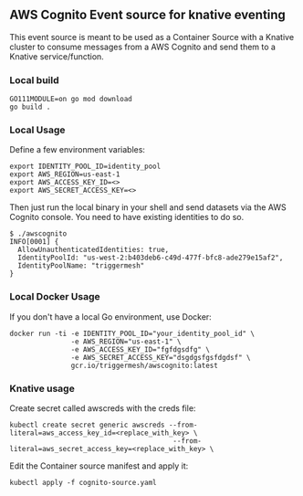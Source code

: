 ## AWS Cognito Event source for knative eventing

This event source is meant to be used as a Container Source with a Knative cluster to consume messages from a AWS Cognito and send them to a Knative service/function.

### Local build

```
GO111MODULE=on go mod download
go build .
```

### Local Usage

Define a few environment variables:

```
export IDENTITY_POOL_ID=identity_pool
export AWS_REGION=us-east-1
export AWS_ACCESS_KEY_ID=<>
export AWS_SECRET_ACCESS_KEY=<>
```

Then just run the local binary in your shell and send datasets via the AWS Cognito console. You need to have existing identities to do so.
```
$ ./awscognito 
INFO[0001] {
  AllowUnauthenticatedIdentities: true,
  IdentityPoolId: "us-west-2:b403deb6-c49d-477f-bfc8-ade279e15af2",
  IdentityPoolName: "triggermesh"
} 

```

### Local Docker Usage

If you don't have a local Go environment, use Docker:

```
docker run -ti -e IDENTITY_POOL_ID="your_identity_pool_id" \
               -e AWS_REGION="us-east-1" \
               -e AWS_ACCESS_KEY_ID="fgfdgsdfg" \
               -e AWS_SECRET_ACCESS_KEY="dsgdgsfgsfdgdsf" \
               gcr.io/triggermesh/awscognito:latest
```

### Knative usage

Create secret called awscreds with the creds file:

```
kubectl create secret generic awscreds --from-literal=aws_access_key_id=<replace_with_key> \
                                        --from-literal=aws_secret_access_key=<replace_with_key> \
```

Edit the Container source manifest and apply it:

```
kubectl apply -f cognito-source.yaml
```
